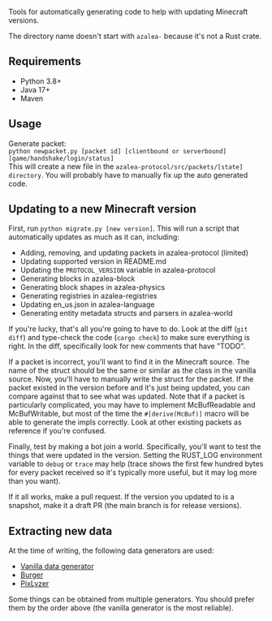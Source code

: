 Tools for automatically generating code to help with updating Minecraft versions.

The directory name doesn't start with `azalea-` because it's not a Rust crate.

## Requirements

- Python 3.8+
- Java 17+
- Maven

## Usage

Generate packet:\
`python newpacket.py [packet id] [clientbound or serverbound] [game/handshake/login/status]`\
This will create a new file in the `azalea-protocol/src/packets/[state] directory`. You will probably have to manually fix up the auto generated code.

## Updating to a new Minecraft version

First, run `python migrate.py [new version]`. This will run a script that automatically updates as much as it can, including:
- Adding, removing, and updating packets in azalea-protocol (limited)
- Updating supported version in README.md
- Updating the `PROTOCOL_VERSION` variable in azalea-protocol
- Generating blocks in azalea-block
- Generating block shapes in azalea-physics
- Generating registries in azalea-registries
- Updating en_us.json in azalea-language
- Generating entity metadata structs and parsers in azalea-world

If you're lucky, that's all you're going to have to do.
Look at the diff (`git diff`) and type-check the code (`cargo check`) to make sure everything is right. In the diff, specifically look for new comments that have "TODO".

If a packet is incorrect, you'll want to find it in the Minecraft source. The name of the struct should be the same or similar as the class in the vanilla source. Now, you'll have to manually write the struct for the packet. If the packet existed in the version before and it's just being updated, you can compare against that to see what was updated. Note that if a packet is particularly complicated, you may have to implement McBufReadable and McBufWritable, but most of the time the `#[derive(McBuf)]` macro will be able to generate the impls correctly. Look at other existing packets as reference if you're confused.

Finally, test by making a bot join a world. Specifically, you'll want to test the things that were updated in the version. Setting the RUST_LOG environment variable to `debug` or `trace` may help (trace shows the first few hundred bytes for every packet received so it's typically more useful, but it may log more than you want).

If it all works, make a pull request. If the version you updated to is a snapshot, make it a draft PR (the main branch is for release versions).

## Extracting new data

At the time of writing, the following data generators are used:

- [Vanilla data generator](https://wiki.vg/Data_Generators)
- [Burger](https://github.com/Pokechu22/Burger)
- [PixLyzer](https://gitlab.bixilon.de/bixilon/pixlyzer)

Some things can be obtained from multiple generators. You should prefer them by the order above (the vanilla generator is the most reliable).

